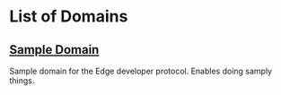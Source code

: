 # List of Domains
##  [Sample Domain](domains/sample.md)
Sample domain for the Edge developer protocol. Enables doing samply things.
